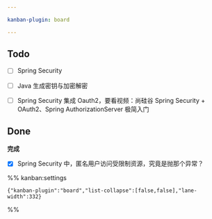 ```yaml
---

kanban-plugin: board

---
```


## Todo

- [ ] Spring Security
- [ ] Java 生成密钥与加密解密
- [ ] Spring Security 集成 Oauth2，要看视频：尚硅谷 Spring Security + OAuth2、Spring AuthorizationServer 极简入门


## Done

**完成**
- [x] Spring Security 中，匿名用户访问受限制资源，究竟是抛那个异常？




%% kanban:settings
```
{"kanban-plugin":"board","list-collapse":[false,false],"lane-width":332}
```
%%